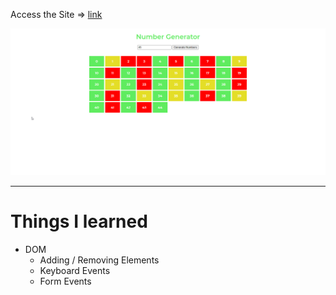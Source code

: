 Access the Site &rArr; [link](https://ashwin776.github.io/JS-Projects/7.%20Number%20Generator%20(0%20-%20N)/)

![Site snap](site_snap.png)

---
# Things I learned

* DOM
    * Adding / Removing Elements
    * Keyboard Events
    * Form Events